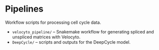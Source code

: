 # Pipelines

Workflow scripts for processing cell cycle data.

- `velocyto_pipeline/` – Snakemake workflow for generating spliced and unspliced matrices with Velocyto.
- `DeepCycle/` – scripts and outputs for the DeepCycle model.
